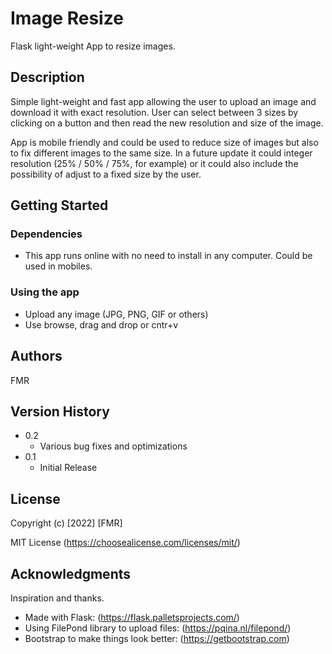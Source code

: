# Image Resize

Flask light-weight App to resize images.

## Description

Simple light-weight and fast app allowing the user to upload an image and download it with exact resolution.
User can select between 3 sizes by clicking on a button and then read the new resolution and size of the image.

App is mobile friendly and could be used to reduce size of images but also to fix different images to the same size.
In a future update it could integer resolution (25% / 50% / 75%, for example) or it could also include the possibility
of adjust to a fixed size by the user.


## Getting Started

### Dependencies

* This app runs online with no need to install in any computer. Could be used in mobiles.

### Using the app

* Upload any image (JPG, PNG, GIF or others)
* Use browse, drag and drop or cntr+v


## Authors

FMR

## Version History

* 0.2
    * Various bug fixes and optimizations
* 0.1
    * Initial Release


## License

Copyright (c) [2022] [FMR]

MIT License (https://choosealicense.com/licenses/mit/)


## Acknowledgments

Inspiration and thanks.

* Made with Flask: (https://flask.palletsprojects.com/)
* Using FilePond library to upload files: (https://pqina.nl/filepond/)
* Bootstrap to make things look better: (https://getbootstrap.com)
